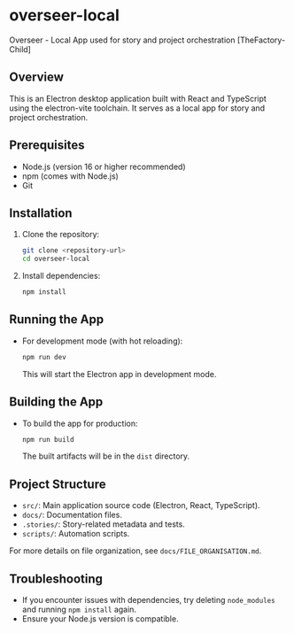 # overseer-local

Overseer - Local App used for story and project orchestration [TheFactory-Child]

## Overview

This is an Electron desktop application built with React and TypeScript using the electron-vite toolchain. It serves as a local app for story and project orchestration.

## Prerequisites

- Node.js (version 16 or higher recommended)
- npm (comes with Node.js)
- Git

## Installation

1. Clone the repository:
   ```bash
   git clone <repository-url>
   cd overseer-local
   ```
2. Install dependencies:
   ```bash
   npm install
   ```

## Running the App

- For development mode (with hot reloading):
  ```bash
  npm run dev
  ```
  This will start the Electron app in development mode.

## Building the App

- To build the app for production:
  ```bash
  npm run build
  ```
  The built artifacts will be in the `dist` directory.

## Project Structure

- `src/`: Main application source code (Electron, React, TypeScript).
- `docs/`: Documentation files.
- `.stories/`: Story-related metadata and tests.
- `scripts/`: Automation scripts.

For more details on file organization, see `docs/FILE_ORGANISATION.md`.

## Troubleshooting

- If you encounter issues with dependencies, try deleting `node_modules` and running `npm install` again.
- Ensure your Node.js version is compatible.
